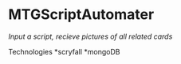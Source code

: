 # MTGScriptAutomater

*Input a script, recieve pictures of all related cards*


Technologies
*scryfall
*mongoDB
